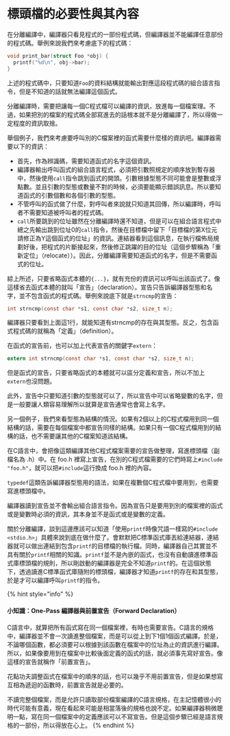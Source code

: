 # 標頭檔的必要性與其內容

在分離編譯中，編譯器只看見程式的一部份程式碼，但編譯器並不能編譯任意部份的程式碼。舉例來說我們來考慮底下的程式碼：

```c
void print_bar(struct Foo *obj) {
  printf("%d\n", obj->bar);
}
```

上述的程式碼中，只要知道`Foo`的資料結構就能輸出對應這段程式碼的組合語言指令，但是不知道的話就無法編譯這個函式。

分離編譯時，需要把讓每一個C程式檔可以編譯的資訊，放進每一個檔案理。不過，如果把別的檔案的程式碼全部寫進去的話根本就不是分離編譯了，所以得做一定程度的資訊取捨。

舉個例子，我們來考慮要呼叫別的C檔案裡的函式需要什麼樣的資訊吧。編譯器需要以下的資訊：

* 首先，作為辨識碼，需要知道函式的名字這個資訊。
* 編譯器輸出呼叫函式的組合語言程式，必須把引數照規定的順序放到暫存器中，然後使用`call`指令跳到函式的開頭。引數根據型態不同可能會是整數或浮點數。並且引數的型態或數量不對的時候，必須要能顯示錯誤訊息。所以要知道函式的引數個數和各個引數的型態。
* 不管呼叫的函式做了什麼，對呼叫者來說就只知道其回傳，所以編譯時，呼叫者不需要知道被呼叫者的程式碼。
* `call`所要跳到的位址雖然在分離編譯時還不知道，但是可以在組合語言程式中總之先輸出跳到位址0的`call`指令，然後在目標檔中留下「目標檔的第X位元請修正為Y這個函式的位址」的資訊。連結器看到這個訊息，在執行檔佈局規劃好後，把程式的片斷接起來，然後修正跳躍的目的位址（這個步驟稱為「重新定位」（relocate））。因此，分離編譯需要知道函式的名字，但是不需要函式的位址。

綜上所述，只要省略函式本體的`{...}`，就有充份的資訊可以呼叫出該函式了。像這樣省去函式本體的就叫「宣告」（declaration）。宣告只告訴編譯器型態和名字，並不包含函式的程式碼。舉例來說底下就是`strncmp`的宣告：

```c
int strncmp(const char *s1, const char *s2, size_t n);
```

編譯器只要看到上面這1行，就能知道有strncmp的存在與其型態。反之，包含函式程式碼的就稱為「定義」（definition）。

在函式的宣告前，也可以加上代表宣告的關鍵字`extern`：

```c
extern int strncmp(const char *s1, const char *s2, size_t n);
```

但是函式的宣告，只要省略函式的本體就可以區分定義和宣告，所以不加上`extern`也沒問題。

此外，宣告中只要知道引數的型態就可以了，所以宣告中可以省略變數的名字，但是一般要讓人類容易理解所以就算是宣告通常也會寫上名字。

另一個例子，我們來看型態為結構的情況。如果有2個以上的C程式檔用到同一個結構的話，需要在每個檔案中都宣告同樣的結構。如果只有一個C程式檔用到的結構的話，也不需要讓其他的C檔案知道該結構。

在C語言中，會把像這類編譯其他C程式檔案需要的宣告做整理，寫進標頭檔（副檔名為 .h）中。在 foo.h 裡寫上宣告，在別的C程式檔需要的它們時寫上`#include "foo.h"`，就可以把`#include`這行換成 foo.h 裡的內容。

`typedef`這類告訴編譯器型態用的語法，如果在複數個C程式檔中要用到，也需要寫進標頭檔中。

編譯器讀到宣告並不會輸出組合語言指令。因為宣告只是要用到別的檔案裡的函式或是變數時必須的資訊，其本身並不是函式或是變數的定義。

關於分離編譯，談到這邊應該可以知道「使用`printf`時像咒語一樣寫的`#include <stdio.h>`」具體來說到底在做什麼了。會默默把C標準函式庫丟給連結器，連結器就可以做出連結到包含`printf`的目標檔的執行檔。同時，編譯器自己其實並不具有關於`printf`相關的知識。`printf`並不是內嵌的函式，也沒有自動讀進標準函式庫標頭檔的規則，所以剛啟動的編譯器是完全不知道`printf`的。在這個狀態下，透過讀進C標準函式庫隨附的標頭檔，編譯器才知道`printf`的存在和其型態，於是才可以編譯呼叫`printf`的指令。

{% hint style="info" %}
#### 小知識：One-Pass 編譯器與前置宣告（Forward Declaration）

C語言中，就算把所有函式寫在同一個檔案裡，有時也需要宣告。C語言的規格中，編譯器並不會一次讀進整個檔案，而是可以從上到下1個1個函式編譯。於是，不論哪個函數，都必須要可以根據到該函數在檔案中的位址為止的資訊進行編譯。所以，如果像要用到在檔案中比較後面定義的函式的話，就必須事先寫好宣告。像這樣的宣告就稱作「前置宣告」。

花點功夫調整函式在檔案中的順序的話，也可以幾乎不用前置宣告，但是如果想寫互相為遞迴的函數時，前置宣告就是必要的。

不讀完整個檔案，而是允許只讀取部份檔案編譯的C語言規格，在主記憶體很小的時代可能有意義，現在看起來可能是相當落後的規格也說不定。如果編譯器稍微聰明一點，寫在同一個檔案中的定義應該可以不寫宣告。但是這個步驟已經是語言規格的一部份，所以得放在心上。
{% endhint %}

